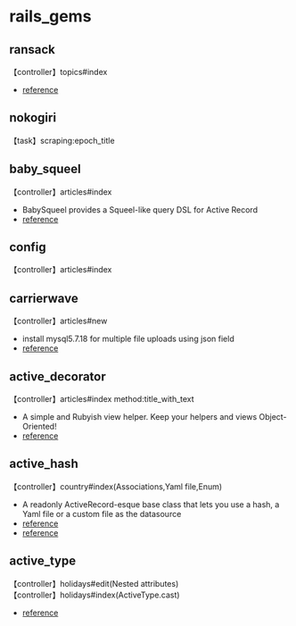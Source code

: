 # rails_gems

## ransack

【controller】topics#index  
* [reference](http://qiita.com/LuckOfWise/items/e020e896e71d47d0c6a4)  

## nokogiri

【task】scraping:epoch_title

## baby_squeel

【controller】articles#index     
* BabySqueel provides a Squeel-like query DSL for Active Record  
* [reference](https://github.com/rzane/baby_squeel)  

## config

【controller】articles#index

## carrierwave

【controller】articles#new  
* install mysql5.7.18 for multiple file uploads using json field
* [reference](https://github.com/carrierwaveuploader/carrierwave)

## active_decorator

【controller】articles#index method:title_with_text  
* A simple and Rubyish view helper. Keep your helpers and views Object-Oriented!  
* [reference](https://github.com/amatsuda/active_decorator)

## active_hash 

【controller】country#index(Associations,Yaml file,Enum)  
* A readonly ActiveRecord-esque base class that lets you use a hash, a Yaml file or a custom file as the datasource   
* [reference](http://kotatu.org/blog/2014/10/09/active-hash-gem/)   
* [reference](https://github.com/zilkey/active_hash)  

## active_type

【controller】holidays#edit(Nested attributes)   
【controller】holidays#index(ActiveType.cast)  
* [reference](https://github.com/makandra/active_type)

